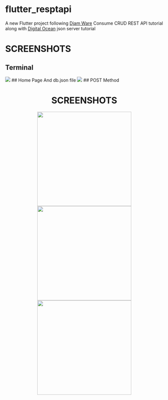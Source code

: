 # flutter_resptapi

A new Flutter project following <a href="https://www.djamware.com/post/5f308ef7185c336b811b362a/flutter-tutorial-consume-crud-rest-api-android-and-ios-apps?ref=morioh.com#list-data">Djam Ware</a> Consume CRUD REST API tutorial along with <a href="https://www.digitalocean.com/community/tutorials/json-server">Digital Ocean</a> json server tutorial

# SCREENSHOTS
## Terminal
<img src="https://user-images.githubusercontent.com/100727442/224798477-17e9861a-6c85-42de-8813-ea93840b10ee.png" />
## Home Page And db.json file
<img src="https://user-images.githubusercontent.com/100727442/224798705-8182b3e4-bc1b-4177-a203-de0e561089b7.png" />
## POST Method
<h1 align="center">SCREENSHOTS</h1>
<p float="left" align="center">
<img src="https://user-images.githubusercontent.com/100727442/224799388-45f8f608-77ce-4a30-a8bb-c0f64c9e00d8.png" width=300 />
<img src="https://user-images.githubusercontent.com/100727442/224799101-7811280c-30ac-4e65-9d60-cc2d77cfe5d6.png" width=300 />
<img src="https://user-images.githubusercontent.com/100727442/224799262-5120b7ca-99b8-45ea-8630-fb9dae24a09f.png" width=300 />
</p>

<img src="" />
<img src="" />
